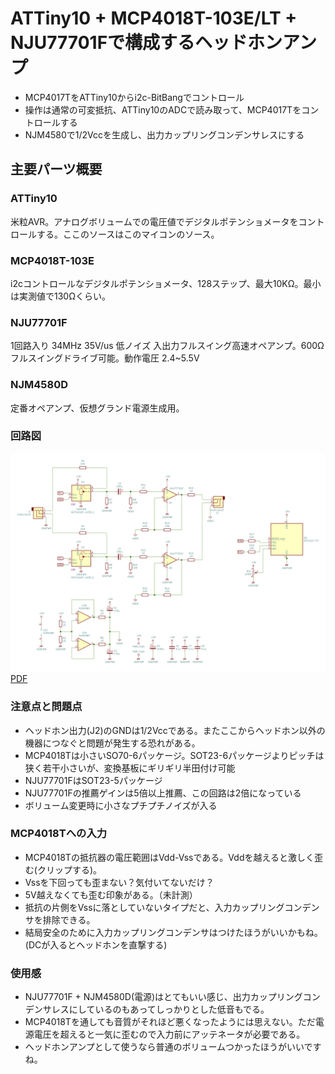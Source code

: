 # ATTiny10 + MCP4018T-103E/LT + NJU77701Fで構成するヘッドホンアンプ

* MCP4017TをATTiny10からi2c-BitBangでコントロール
* 操作は通常の可変抵抗、ATTiny10のADCで読み取って、MCP4017Tをコントロールする
* NJM4580で1/2Vccを生成し、出力カップリングコンデンサレスにする

## 主要パーツ概要

### ATTiny10

米粒AVR。アナログボリュームでの電圧値でデジタルポテンショメータをコントロールする。ここのソースはこのマイコンのソース。

### MCP4018T-103E

i2cコントロールなデジタルポテンショメータ、128ステップ、最大10KΩ。最小は実測値で130Ωくらい。

### NJU77701F

1回路入り 34MHz 35V/us 低ノイズ 入出力フルスイング高速オペアンプ。600Ωフルスイングドライブ可能。動作電圧 2.4~5.5V

### NJM4580D

定番オペアンプ、仮想グランド電源生成用。

### 回路図

![schematics](schematics/schematics.png) [PDF](schematics/schematics.pdf)

### 注意点と問題点

* ヘッドホン出力(J2)のGNDは1/2Vccである。またここからヘッドホン以外の機器につなぐと問題が発生する恐れがある。
* MCP4018Tは小さいSO70-6パッケージ。SOT23-6パッケージよりピッチは狭く若干小さいが、変換基板にギリギリ半田付け可能
* NJU77701FはSOT23-5パッケージ
* NJU77701Fの推薦ゲインは5倍以上推薦、この回路は2倍になっている
* ボリューム変更時に小さなプチプチノイズが入る

### MCP4018Tへの入力

* MCP4018Tの抵抗器の電圧範囲はVdd-Vssである。Vddを越えると激しく歪む(クリップする)。
* Vssを下回っても歪まない？気付いてないだけ？
* 5V越えなくても歪む印象がある。（未計測）
* 抵抗の片側をVssに落としていないタイプだと、入力カップリングコンデンサを排除できる。
* 結局安全のために入力カップリングコンデンサはつけたほうがいいかもね。(DCが入るとヘッドホンを直撃する)

### 使用感

* NJU77701F + NJM4580D(電源)はとてもいい感じ、出力カップリングコンデンサレスにしているのもあってしっかりとした低音もでる。
* MCP4018Tを通しても音質がそれほど悪くなったようには思えない。ただ電源電圧を超えると一気に歪むので入力前にアッテネータが必要である。
* ヘッドホンアンプとして使うなら普通のボリュームつかったほうがいいですね。


